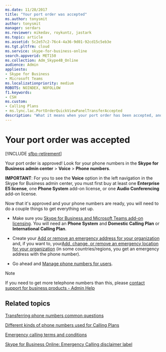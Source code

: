 ```yaml
---
ms.date: 11/28/2017
title: "Your port order was accepted"
ms.author: tonysmit
author: tonysmit
manager: serdars
ms.reviewer: mikedav, roykuntz, jastark
ms.topic: article
ms.assetid: 5c2e57c2-76c4-4a36-9d01-92cd15c5eb3e
ms.tgt.pltfrm: cloud
ms.service: skype-for-business-online
search.appverid: MET150
ms.collection: Adm_Skype4B_Online
audience: Admin
appliesto:
- Skype for Business 
- Microsoft Teams
ms.localizationpriority: medium
ROBOTS: NOINDEX, NOFOLLOW
f1.keywords:
- CSH
ms.custom:
- Calling Plans 
- ms.lync.lac.PortOrderQuickViewPanelTransferAccepted
description: "What it means when your port order has been accepted, and what you need to do next to finish your Skype for Business set up. "
---
```


# Your port order was accepted

[!INCLUDE [sfbo-retirement](../../Hub/includes/sfbo-retirement.md)]

Your port order is approved! Look for your phone numbers in the **Skype for Business admin center** > **Voice** > **Phone numbers**.
  
 **IMPORTANT**: For you to see the **Voice** option in the left navigation in the Skype for Business admin center, you must first buy at least one **Enterprise E5 license**, one **Phone System** add-on license, or one **Audio Conferencing** add-on license.
  
Now that it's approved and your phone numbers are ready, you will need to do a couple things to get everything set up.
  
- Make sure you [Skype for Business and Microsoft Teams add-on licensing](../skype-for-business-and-microsoft-teams-add-on-licensing/skype-for-business-and-microsoft-teams-add-on-licensing.md). You will need an **Phone System** and **Domestic Calling Plan** or **International Calling Plan**.

- Create your [Add or remove an emergency address for your organization](/MicrosoftTeams/add-change-remove-emergency-location-organization) and, if you want to, your[Add, change, or remove an emergency location for your organization](/MicrosoftTeams/add-change-remove-emergency-place-organization) (in some countries/regions, you get an emergency address with the phone number).

- Go ahead and [Manage phone numbers for users](/microsoftteams/assign-change-or-remove-a-phone-number-for-a-user).

> [!NOTE]
> If you need to get more telephone numbers than this, please [contact support for business products - Admin Help](https://support.office.com/article/32a17ca7-6fa0-4870-8a8d-e25ba4ccfd4b)

## Related topics

[Transferring phone numbers common questions](/microsoftteams/transferring-phone-numbers-common-questions)

[Different kinds of phone numbers used for Calling Plans](/microsoftteams/different-kinds-of-phone-numbers-used-for-calling-plans)

[Emergency calling terms and conditions](/microsoftteams/emergency-calling-terms-and-conditions)

[Skype for Business Online: Emergency Calling disclaimer label](https://github.com/MicrosoftDocs/OfficeDocs-SkypeForBusiness/blob/live/Teams/downloads/emergency-calling/emergency-calling-label-(en-us)-(v.1.0).zip?raw=true)
